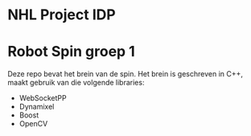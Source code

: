 # NHL Project IDP
# Robot Spin groep 1

Deze repo bevat het brein van de spin.
Het brein is geschreven in C++, maakt gebruik van die volgende libraries:
* WebSocketPP
* Dynamixel
* Boost
* OpenCV



